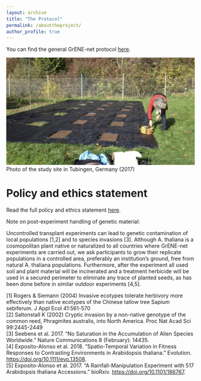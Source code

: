 ```yaml
---
layout: archive
title: "The Protocol"
permalink: /abouttheproject/
author_profile: true
---
```


You can find the general GrENE-net protocol [here](https://docs.google.com/document/d/1HgfTmbjjK6SA6mH916kBzQlJRJXCqWVc6YfpK8VqRXc/edit).

![study_site_tub](../images/study_site_tub.png)
Photo of the study site in Tubingen, Germany (2017)


# Policy and ethics statement

Read the full policy and ethics statement [here](https://docs.google.com/document/d/1S_t-mv_uTobVVQD3Jy4xFg89vn-JgrEAXXC1cmC2NBQ/edit).

Note on post-experiment handling of genetic material:

Uncontrolled transplant experiments can lead to genetic contamination of local populations [1,2] and to species invasions [3]. Although A. thaliana is a cosmopolitan plant native or naturalized to all countries where GrENE-net experiments are carried out, we ask participants to grow their replicate populations in a controlled area, preferably an institution’s ground, free from natural A. thaliana populations. Furthermore, after the experiment all used soil and plant material will be incinerated and a treatment herbicide will be used in a secured perimeter to eliminate any trace of planted seeds, as has been done before in similar outdoor experiments [4,5].
 
[1] Rogers & Siemann (2004) Invasive ecotypes tolerate herbivory more effectively than native ecotypes of the Chinese tallow tree Sapium sebiferum. J Appl Ecol 41:561-570 <br>
[2] Saltonstall K (2002) Cryptic invasion by a non-native genotype of the common reed, Phragmites australis, into North America. Proc Nat Acad Sci 99:2445-2449 <br>
[3] Seebens et al. 2017. “No Saturation in the Accumulation of Alien Species Worldwide.” Nature Communications 8 (February): 14435. <br>
[4] Exposito-Alonso et al. 2018. “Spatio-Temporal Variation in Fitness Responses to Contrasting Environments in Arabidopsis thaliana.” Evolution. https://doi.org/10.1111/evo.13508. <br>
[5] Exposito-Alonso et al. 2017. “A Rainfall-Manipulation Experiment with 517 Arabidopsis thaliana Accessions.” bioRxiv. https://doi.org/10.1101/186767. <br>
